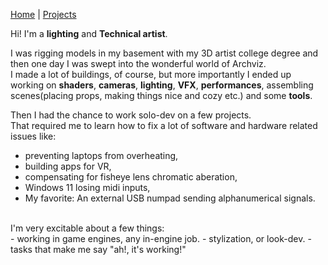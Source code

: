 [Home](index.md) | [Projects](Projects.md) 


<!-- 
<nav>
  <a href="/">Home</a>
  <a href="/About">About</a>
  <a href="/Projects">Projects</a>
</nav>
-->

Hi! I'm a **lighting** and **Technical artist**.  

I was rigging models in my basement with my 3D artist college degree and then one day I was swept into the wonderful world of Archviz.  
I made a lot of buildings, of course, but more importantly I ended up working on **shaders**, **cameras**, **lighting**, **VFX**, **performances**, assembling scenes(placing props, making things nice and cozy etc.) and some **tools**.

Then I had the chance to work solo-dev on a few projects.  
That required me to learn how to fix a lot of software and hardware related issues like:
- preventing laptops from overheating,
- building apps for VR,
- compensating for fisheye lens chromatic aberation,
- Windows 11 losing midi inputs,
- My favorite: An external USB numpad sending alphanumerical signals. 

</br>
I'm very excitable about a few things:  </br>
- working in game engines, any in-engine job.  
- stylization, or look-dev.   
- tasks that make me say "ah!, it's working!"   
